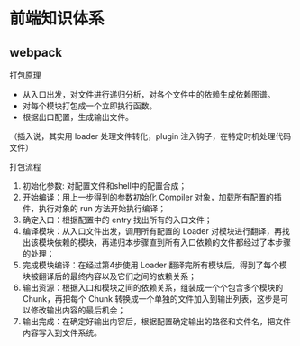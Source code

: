 # 前端知识体系

## webpack

打包原理
- 从入口出发，对文件进行递归分析，对各个文件中的依赖生成依赖图谱。
- 对每个模块打包成一个立即执行函数。
- 根据出口配置，生成输出文件。

（插入说，其实用 loader 处理文件转化，plugin 注入钩子，在特定时机处理代码文件）

打包流程

1. 初始化参数: 对配置文件和shell中的配置合成；
2. 开始编译：用上一步得到的参数初始化 Compiler 对象，加载所有配置的插件，执行对象的 run 方法开始执行编译；
3. 确定入口：根据配置中的 entry 找出所有的入口文件；
4. 编译模块：从入口文件出发，调用所有配置的 Loader 对模块进行翻译，再找出该模块依赖的模块，再递归本步骤直到所有入口依赖的文件都经过了本步骤的处理；
5. 完成模块编译：在经过第4步使用 Loader 翻译完所有模块后，得到了每个模块被翻译后的最终内容以及它们之间的依赖关系；
6. 输出资源：根据入口和模块之间的依赖关系，组装成一个个包含多个模块的 Chunk，再把每个 Chunk 转换成一个单独的文件加入到输出列表，这步是可以修改输出内容的最后机会；
7. 输出完成：在确定好输出内容后，根据配置确定输出的路径和文件名，把文件内容写入到文件系统。